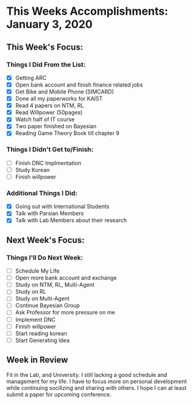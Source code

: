 # This Weeks Accomplishments: January 3, 2020

## This Week's Focus: 

### Things I Did From the List:

- [X] Getting ARC
- [X] Open bank account and finish finance related jobs
- [X] Get Bike and Mobile Phone (SIMCARD)
- [X] Done all my paperworks for KAIST
- [X] Read 4 papers on NTM, RL
- [X] Read Willpower (50pages)
- [X] Watch half of IT course
- [X] Two paper finished on Bayesian
- [X] Reading Game Theory Book till chapter 9

### Things I Didn't Get to/Finish:

- [ ] Finish DNC Implmentation
- [ ] Study Korean
- [ ] Finish willpower

### Additional Things I Did:

- [X] Going out with International Students
- [x] Talk with Parsian Members
- [X] Talk with Lab Members about their research

## Next Week's Focus:

### Things I'll Do Next Week:

- [ ] Schedule My Life
- [ ] Open more bank account and exchange
- [ ] Study on NTM, RL, Multi-Agent
- [ ] Study on RL
- [ ] Study on Multi-Agent
- [ ] Continue Bayesian Group
- [ ] Ask Professor for more pressure on me
- [ ] Implement DNC
- [ ] Finish willpower
- [ ] Start reading korean
- [ ] Start Generating Idea

## Week in Review

Fit in the Lab, and University. I still lacking a good schedule and management for my life. 
I have to focus more on personal development while continuing socilizing and sharing with others.
I hope I can at least submit a paper for upcoming conference.
